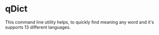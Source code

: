 # qDict
This command line utility helps, to quickly find meaning any word and it's supports 13 different languages.
